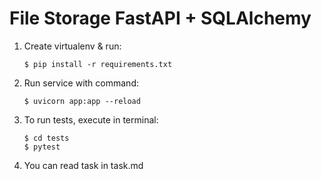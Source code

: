 # File Storage FastAPI + SQLAlchemy

1. Create virtualenv & run:

    ```
    $ pip install -r requirements.txt
    ```

2. Run service with command:
    ```
    $ uvicorn app:app --reload
    ```

3. To run tests, execute in terminal:
    ```
    $ cd tests
    $ pytest
    ```

4. You can read task in task.md
